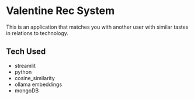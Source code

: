 # Valentine Rec System

This is an application that matches you with another user with similar tastes in relations to technology.

## Tech Used

- streamlit
- python
- cosine_similarity
- ollama embeddings
- mongoDB
